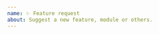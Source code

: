 ```yaml
---
name: ✨ Feature request
about: Suggest a new feature, module or others.
---
```

<!-- Please search existing issues to avoid creating duplicates. -->
<!-- Describe the feature you'd like. -->
